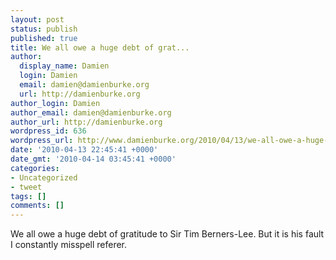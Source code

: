 ```yaml
---
layout: post
status: publish
published: true
title: We all owe a huge debt of grat...
author:
  display_name: Damien
  login: Damien
  email: damien@damienburke.org
  url: http://damienburke.org
author_login: Damien
author_email: damien@damienburke.org
author_url: http://damienburke.org
wordpress_id: 636
wordpress_url: http://www.damienburke.org/2010/04/13/we-all-owe-a-huge-debt-of-grat/
date: '2010-04-13 22:45:41 +0000'
date_gmt: '2010-04-14 03:45:41 +0000'
categories:
- Uncategorized
- tweet
tags: []
comments: []
---
```

<p>We all owe a huge debt of gratitude to Sir Tim Berners-Lee. But it is his fault I constantly misspell referer.</p>
